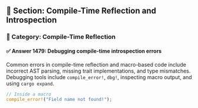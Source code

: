## 📘 Section: Compile-Time Reflection and Introspection
### 🔹 Category: Compile-Time Reflection
#### ✅ Answer 1479: Debugging compile-time introspection errors

Common errors in compile-time reflection and macro-based code include incorrect AST parsing, missing trait implementations, and type mismatches. Debugging tools include `compile_error!`, `dbg!`, inspecting macro output, and using `cargo expand`.

```rust
// Inside a macro
compile_error!("Field name not found!");
```

